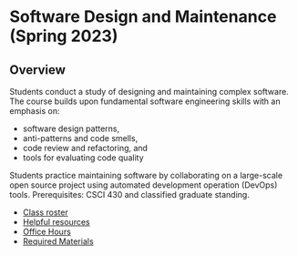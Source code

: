 # Software Design and Maintenance (Spring 2023)

## Overview

Students conduct a study of designing and maintaining complex software. The course builds upon fundamental software engineering skills with an emphasis on:

   - software design patterns,
   - anti-patterns and code smells,
   - code review and refactoring, and
   - tools for evaluating code quality

Students practice maintaining software by collaborating on a large-scale open source project using automated development operation (DevOps) tools. Prerequisites: CSCI 430 and classified graduate standing.

- [Class roster](roster.md)
- [Helpful resources](resources.md)
- [Office Hours](office_hours.md)
- [Required Materials](materials.md)